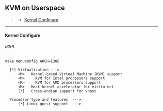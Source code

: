 KVM on Userspace
---------------------------------------

> - [Kernel Configure](#A0)

---------------------------

#### <span id="A0">Kernel Configure</span>

###### i386

```
make menuconfig ARCH=i386

  [*] Virtualization --->
      <M>   Kernel-based Virtual Machine (KVM) support
      <M>     KVM for Intel processors support
      <M>     KVM for AMD processors support
      <M>   Host kernel accelerator for virtio net
      [*]   Cross-endian support for vhost

  Processor type and features  --->
      [*] Linux guest support  --->
```
